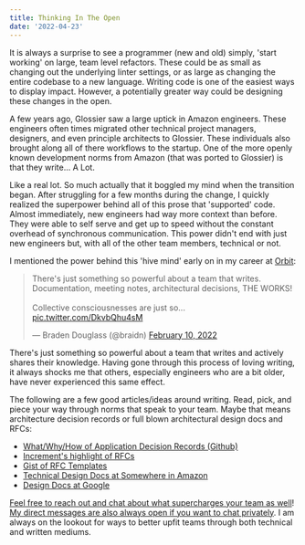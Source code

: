 ```yaml
---
title: Thinking In The Open
date: '2022-04-23'
---
```


It is always a surprise to see a programmer (new and old) simply,
'start working' on large, team level refactors.
These could be as small as changing out the underlying linter settings,
or as large as changing the entire codebase to a new language.
Writing code is one of the easiest ways to display impact.
However, a potentially greater way could be designing these changes in the open.

A few years ago,
Glossier saw a large uptick in Amazon engineers.
These engineers often times migrated other technical project managers,
designers, and even principle architects to Glossier.
These individuals also brought along all of there workflows to the startup.
One of the more openly known development norms from Amazon (that was ported to Glossier) is that they write... 
A Lot.

Like a real lot.
So much actually that it boggled my mind when the transition began. 
After struggling for a few months during the change, 
I quickly realized the superpower behind all of this prose that 'supported' code.
Almost immediately, 
new engineers had way more context than before.
They were able to self serve and get up to speed without the constant overhead of synchronous communication.
This power didn't end with just new engineers but, with all of the other team members, technical or not.

I mentioned the power behind this 'hive mind' early on in my career at [Orbit][orb]:

<blockquote class="twitter-tweet"><p lang="en" dir="ltr">There&#39;s just something so powerful about a team that writes. Documentation, meeting notes, architectural decisions, THE WORKS!<br><br>Collective consciousnesses are just so... <a href="https://t.co/DkvbQhu4sM">pic.twitter.com/DkvbQhu4sM</a></p>&mdash; Braden Douglass (@braidn) <a href="https://twitter.com/braidn/status/1491608490552573952?ref_src=twsrc%5Etfw">February 10, 2022</a></blockquote> <script async src="https://platform.twitter.com/widgets.js" charset="utf-8"></script> 

There's just something so powerful about a team that writes and actively shares their knowledge.
Having gone through this process of loving writing, 
it always shocks me that others, 
especially engineers who are a bit older,
have never experienced this same effect.

The following are a few good articles/ideas around writing.
Read, pick, and piece your way through norms that speak to your team.
Maybe that means architecture decision records or full blown architectural design docs and RFCs:

- [What/Why/How of Application Decision Records (Github)][adr]
- [Increment's highlight of RFCs][rfc]
- [Gist of RFC Templates][rfct]
- [Technical Design Docs at Somewhere in Amazon][tddoc]
- [Design Docs at Google][tddocg]

[Feel free to reach out and chat about what supercharges your team as well](https://twitter.com/compose/tweet)!
[My direct messages are also always open if you want to chat privately](https://twitter.com/braidn).
I am always on the lookout for ways to better upfit teams through both technical and written mediums.

[orb]: https://orbit.love/
[adr]: https://github.com/joelparkerhenderson/architecture-decision-record
[rfc]: https://increment.com/planning/planning-with-requests-for-comments/
[rfct]: https://gist.github.com/auycro/7d49fe197d6e5e1f5b2058c39a678a01
[tddoc]: https://medium.com/machine-words/writing-technical-design-docs-71f446e42f2e 
[tddocg]: https://www.industrialempathy.com/posts/design-docs-at-google/
